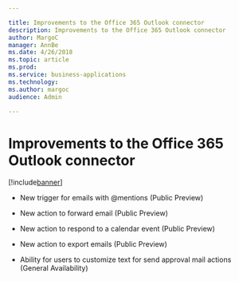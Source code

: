 ```yaml
---

title: Improvements to the Office 365 Outlook connector
description: Improvements to the Office 365 Outlook connector
author: MargoC
manager: AnnBe
ms.date: 4/26/2018
ms.topic: article
ms.prod: 
ms.service: business-applications
ms.technology: 
ms.author: margoc
audience: Admin

---
```

#  Improvements to the Office 365 Outlook connector


[!include[banner](../../../includes/banner.md)]

-   New trigger for emails with \@mentions (Public Preview)

-   New action to forward email (Public Preview)

-   New action to respond to a calendar event (Public Preview)

-   New action to export emails (Public Preview)

-   Ability for users to customize text for send approval mail actions (General
    Availability)
